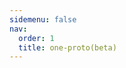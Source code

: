 ```yaml
---
sidemenu: false
nav:
  order: 1
  title: one-proto(beta)
---
```


<code src="../packages/one-proto/src/demos/basic.tsx" />
